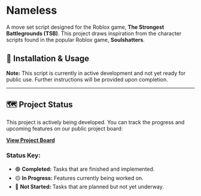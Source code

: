# Nameless

A move set script designed for the Roblox game, **The Strongest Battlegrounds (TSB)**. This project draws inspiration from the character scripts found in the popular Roblox game, **Soulshatters**.


## 🚀 Installation & Usage

**Note:** This script is currently in active development and not yet ready for public use. Further instructions will be provided upon completion.

---

## 🗺️ Project Status

This project is actively being developed. You can track the progress and upcoming features on our public project board:

[**View Project Board**](https://github.com/users/pulsar-client/projects/3)

### **Status Key:**
* 🟢 **Completed:** Tasks that are finished and implemented.
* 🟡 **In Progress:** Features currently being worked on.
* 🔴 **Not Started:** Tasks that are planned but not yet underway.
